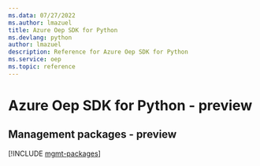```yaml
---
ms.data: 07/27/2022
ms.author: lmazuel
title: Azure Oep SDK for Python
ms.devlang: python
author: lmazuel
description: Reference for Azure Oep SDK for Python
ms.service: oep
ms.topic: reference
---
```

# Azure Oep SDK for Python - preview

## Management packages - preview
[!INCLUDE [mgmt-packages](oep-mgmt-index.md)]